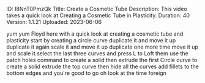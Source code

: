 ID: I8NnT0PmzQk
Title: Create a Cosmetic Tube
Description: This video takes a quick look at Creating a Cosmetic Tube in Plasticity.
Duration: 40
Version: 1.1.21
Uploaded: 2023-06-06

yum yum Floyd here with a quick look at
creating a cosmetic tube and plasticity
start by creating a circle curve
duplicate it and move it up duplicate it
again scale it and move it up duplicate
one more time move it up and scale it
select the last three curves and press L
to Loft them use the patch holes command
to create a solid then extrude the first
Circle curve to create a solid extrude
the top curve then hide all the curves
add fillets to the bottom edges and
you're good to go
oh look at the time
foreign
